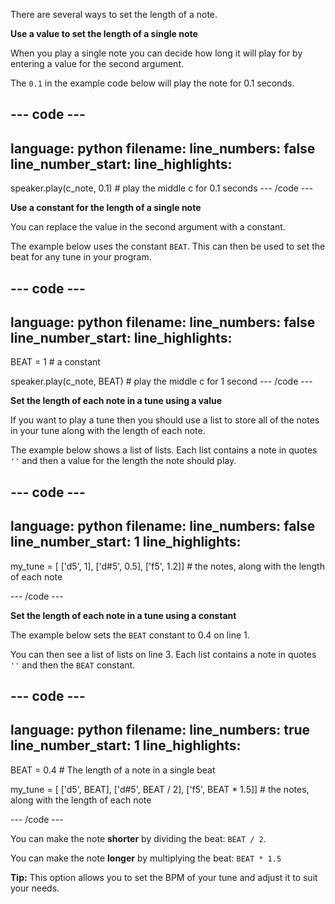 There are several ways to set the length of a note. 

**Use a value to set the length of a single note**

When you play a single note you can decide how long it will play for by entering a value for the second argument. 

The `0.1` in the example code below will play the note for 0.1 seconds. 

--- code ---
---
language: python
filename: 
line_numbers: false
line_number_start: 
line_highlights: 
---
speaker.play(c_note, 0.1) # play the middle c for 0.1 seconds
--- /code ---

**Use a constant for the length of a single note**

You can replace the value in the second argument with a constant.

The example below uses the constant `BEAT`. This can then be used to set the beat for any tune in your program.

--- code ---
---
language: python
filename: 
line_numbers: false
line_number_start: 
line_highlights: 
---
BEAT = 1 # a constant

speaker.play(c_note, BEAT) # play the middle c for 1 second
--- /code ---

**Set the length of each note in a tune using a value**

If you want to play a tune then you should use a list to store all of the notes in your tune along with the length of each note. 

The example below shows a list of lists. Each list contains a note in quotes `''` and then a value for the length the note should play. 

--- code ---
---
language: python
filename: 
line_numbers: false
line_number_start: 1
line_highlights: 
---

my_tune = [ ['d5', 1], ['d#5', 0.5], ['f5', 1.2]] # the notes, along with the length of each note

--- /code ---

**Set the length of each note in a tune using a constant**

The example below sets the `BEAT` constant to 0.4 on line 1. 

You can then see a list of lists on line 3. Each list contains a note in quotes `''` and then the `BEAT` constant. 

--- code ---
---
language: python
filename: 
line_numbers: true
line_number_start: 1
line_highlights: 
---
BEAT = 0.4 # The length of a note in a single beat

my_tune = [ ['d5', BEAT], ['d#5', BEAT / 2], ['f5', BEAT * 1.5]] # the notes, along with the length of each note

--- /code ---

You can make the note **shorter** by dividing the beat: `BEAT / 2`.

You can make the note **longer** by multiplying the beat: `BEAT * 1.5`

**Tip:** This option allows you to set the BPM of your tune and adjust it to suit your needs.


